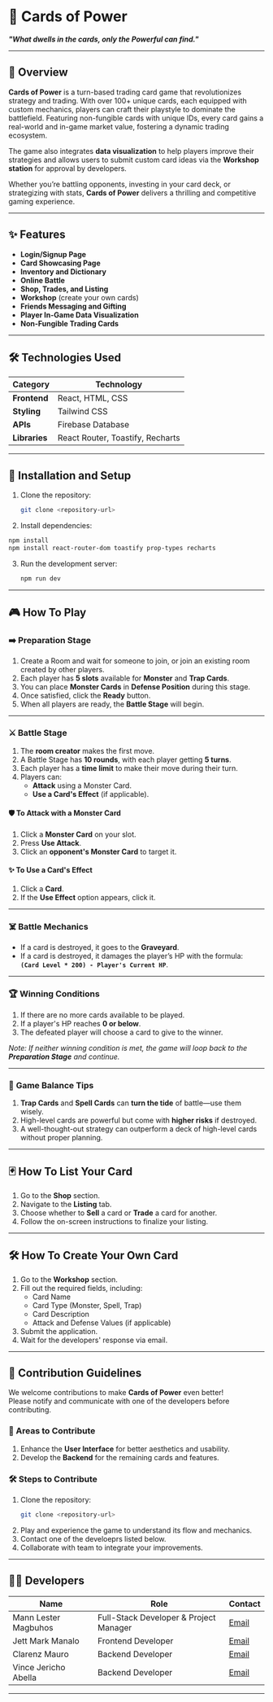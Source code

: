 # 🎴 **Cards of Power**  
**_"What dwells in the cards, only the Powerful can find."_**

---

## 📖 **Overview**

**Cards of Power** is a turn-based trading card game that revolutionizes strategy and trading. With over 100+ unique cards, each equipped with custom mechanics, players can craft their playstyle to dominate the battlefield. Featuring non-fungible cards with unique IDs, every card gains a real-world and in-game market value, fostering a dynamic trading ecosystem.  

The game also integrates **data visualization** to help players improve their strategies and allows users to submit custom card ideas via the **Workshop station** for approval by developers.

Whether you’re battling opponents, investing in your card deck, or strategizing with stats, **Cards of Power** delivers a thrilling and competitive gaming experience.

---

## ✨ **Features**

- **Login/Signup Page**  
- **Card Showcasing Page**  
- **Inventory and Dictionary**  
- **Online Battle**  
- **Shop, Trades, and Listing**  
- **Workshop** (create your own cards)  
- **Friends Messaging and Gifting**  
- **Player In-Game Data Visualization**  
- **Non-Fungible Trading Cards**

---

## 🛠️ **Technologies Used**

| **Category**       | **Technology**       |
|--------------------|---------------------|
| **Frontend**        | React, HTML, CSS    |
| **Styling**         | Tailwind CSS        |
| **APIs**            | Firebase Database   |
| **Libraries**       | React Router, Toastify, Recharts |

---

## 🚀 **Installation and Setup**

1. Clone the repository:  
   ```bash
   git clone <repository-url>
   ```
2. Install dependencies:
  ```bash
  npm install
  npm install react-router-dom toastify prop-types recharts
  ```
3. Run the development server:
   ```bash
   npm run dev
   ```
---

## 🎮 How To Play

### ➡️ **Preparation Stage**
1. Create a Room and wait for someone to join, or join an existing room created by other players.
2. Each player has **5 slots** available for **Monster** and **Trap Cards**.
3. You can place **Monster Cards** in **Defense Position** during this stage.
4. Once satisfied, click the **Ready** button.
5. When all players are ready, the **Battle Stage** will begin.

---

### ⚔️ **Battle Stage**
1. The **room creator** makes the first move.
2. A Battle Stage has **10 rounds**, with each player getting **5 turns**.
3. Each player has a **time limit** to make their move during their turn.
4. Players can:
   - **Attack** using a Monster Card.
   - **Use a Card's Effect** (if applicable).

#### 🛡️ **To Attack with a Monster Card**
1. Click a **Monster Card** on your slot.
2. Press **Use Attack**.
3. Click an **opponent's Monster Card** to target it.

#### ✨ **To Use a Card's Effect**
1. Click a **Card**.
2. If the **Use Effect** option appears, click it.

---

### ☠️ **Battle Mechanics**
- If a card is destroyed, it goes to the **Graveyard**.
- If a card is destroyed, it damages the player’s HP with the formula:  
  **`(Card Level * 200) - Player's Current HP`**.

---

### 🏆 **Winning Conditions**
1. If there are no more cards available to be played.
2. If a player's HP reaches **0 or below**.
3. The defeated player will choose a card to give to the winner.

*Note: If neither winning condition is met, the game will loop back to the **Preparation Stage** and continue.*

---

### 🧠 **Game Balance Tips**
1. **Trap Cards** and **Spell Cards** can **turn the tide** of battle—use them wisely.
2. High-level cards are powerful but come with **higher risks** if destroyed.
3. A well-thought-out strategy can outperform a deck of high-level cards without proper planning.

---

## 🃏 How To List Your Card

1. Go to the **Shop** section.
2. Navigate to the **Listing** tab.
3. Choose whether to **Sell** a card or **Trade** a card for another.
4. Follow the on-screen instructions to finalize your listing.

---

## 🛠️ How To Create Your Own Card

1. Go to the **Workshop** section.
2. Fill out the required fields, including:
   - Card Name
   - Card Type (Monster, Spell, Trap)
   - Card Description
   - Attack and Defense Values (if applicable)
3. Submit the application.
4. Wait for the developers' response via email.

---

## 🤝 Contribution Guidelines

We welcome contributions to make **Cards of Power** even better!  
Please notify and communicate with one of the developers before contributing.

### 📌 Areas to Contribute
1. Enhance the **User Interface** for better aesthetics and usability.
2. Develop the **Backend** for the remaining cards and features.

### 🛠️ Steps to Contribute
1. Clone the repository:
   ```bash
   git clone <repository-url>
   ```
2. Play and experience the game to understand its flow and mechanics.
3. Contact one of the develoeprs listed below.
4. Collaborate with team to integrate your improvements.

---

## 👨‍💻 Developers

| **Name**                 | **Role**                           | **Contact**                      |
|--------------------------|-------------------------------------|-----------------------------------|
| Mann Lester Magbuhos     | Full-Stack Developer & Project Manager | [Email](mailto:mannlesterm@gmail.com) |
| Jett Mark Manalo         | Frontend Developer                 | [Email](mailto:)                 |
| Clarenz Mauro            | Backend Developer                  | [Email](mailto:)                 |
| Vince Jericho Abella     | Backend Developer                  | [Email](mailto:)                 |

---

